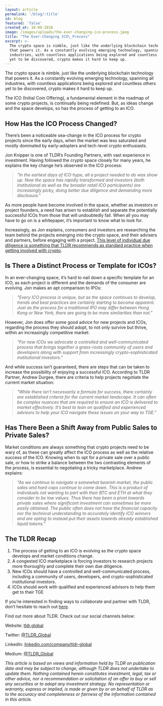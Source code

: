 ```yaml
---
layout: article
permalink: '/blog/:title'
id: blog
featured: 'false'
created_at: 10-09-2018
image: /images/uploads/the-ever-changing-ico-process.jpeg
title: "The Ever-Changing ICO\_Process"
excerpt: >-
  The crypto space is nimble, just like the underlying blockchain technology
  that powers it. As a constantly evolving emerging technology, spanning all
  industries, with countless applications being explored and countless others
  yet to be discovered, crypto makes it hard to keep up.
---
```

The crypto space is nimble, just like the underlying blockchain technology that powers it. As a constantly evolving emerging technology, spanning all industries, with countless applications being explored and countless others yet to be discovered, crypto makes it hard to keep up.

The ICO (Initial Coin Offering), a fundamental element in the roadmap of some crypto projects, is continually being redefined. But, as ideas change and the space develops, so has the process of getting to an ICO.

## How Has the ICO Process Changed?

There’s been a noticeable sea-change in the ICO process for crypto projects since the early days, when the market was less saturated and mostly dominated by early-adopters and tech-level crypto enthusiasts.

Jon Knipper is one of TLDR’s Founding Partners, with vast experience in investment. Having followed the crypto space closely for many years, he explains the key change he’s observed in the ICO process:

> _"In the earliest days of ICO hype, all a project needed to do was show up. Now the space has rapidly transformed and investors (both institutional as well as the broader retail ICO participants) are increasingly picky, doing better due diligence and demanding more disclosure."_

As more people have become involved in the space, whether as investors or project founders, a need has arisen to establish and separate the potentially successful ICOs from those that will undoubtedly fail. When all you may have to go on is a whitepaper, it’s important to know what to look for.

Increasingly, as Jon explains, consumers and investors are researching the team behind the projects emerging into the crypto space, and their advisers and partners, before engaging with a project. [This level of individual due diligence is something that TLDR recommends as standard practice when getting involved with crypto](https://medium.com/@TLDR_Capital/important-factors-behind-a-successful-ico-11c009b6456d).

## Is There a Distinct Process or Template for ICOs?

In an ever-changing space, it’s hard to nail down a specific template for an ICO, as each project is different and the demands of the consumer are evolving. Jon makes an apt comparison to IPOs:

> _"Every ICO process is unique, but as the space continues to develop, trends and best practices are certainly starting to become apparent. Just as the process for a traditional IPO may differ between Hong Kong or New York, there are going to be more similarities than not."_

However, Jon does offer some good advice for new projects and ICOs, regarding the process they should adopt, to not only survive but thrive, within an increasingly competitive market:

> _"For new ICOs we advocate a controlled and well-communicated process that brings together a grass-roots community of users and developers along with support from increasingly crypto-sophisticated institutional investors."_

And while success isn’t guaranteed, there are steps that can be taken to increase the possibility of enjoying a successful ICO. According to TLDR Partner, Andrew Durgee, there are criteria to help projects negotiate the current market situation:

> _"While there isn’t necessarily a formula for success, there certainly are established criteria for the current market landscape. It can often be complex nuances that are required to ensure an ICO is delivered to market effectively. It’s best to lean on qualified and experienced advisors to help your ICO navigate these issues on your way to TGE."_

## Has There Been a Shift Away from Public Sales to Private Sales?

Market conditions are always something that crypto projects need to be wary of, as these can greatly affect the ICO process as well as the relative success of the ICO. Knowing when to opt for a private sale over a public sale, or how to strike a balance between the two contrasting elements of the process, is essential to negotiating a tricky marketplace. Andrew explains:

> _"As we continue to navigate a somewhat bearish market, the public sales and hard caps continue to come down. This is a product of individuals not wanting to part with their BTC and ETH at what they consider to be low values. Thus there has been a pivot towards private sales where significant investment can sometimes be more easily obtained. The public often does not have the financial capacity nor the technical understanding to accurately identify ICO winners and are opting to instead put their assets towards already established liquid tokens."_

## The TLDR Recap

1. The process of getting to an ICO is evolving as the crypto space develops and market conditions change.
2. A congested ICO marketplace is forcing investors to research projects more thoroughly and complete their own due diligence.
3. New ICOs should have a controlled and well-communicated process, including a community of users, developers, and crypto-sophisticated institutional investors.
4. ICOs should work with qualified and experienced advisors to help them get to their TGE

If you’re interested in finding ways to collaborate and partner with TLDR, don’t hesitate to reach out [here](https://tldr.global/contact).

Find out more about TLDR. Check out our social channels below:

Website: [tldr.global](https://tldr.global/)

Twitter: [@TLDR_Global](https://twitter.com/TLDR_Global)

LinkedIn: [linkedin.com/company/tldr-global](https://www.linkedin.com/company/tldr-global/)

Medium: [@TLDR_Global](https://medium.com/@TLDR_Global)

_This article is based on views and information held by TLDR on publication date and may be subject to change, although TLDR does not undertake to update them. Nothing contained herein constitutes investment, legal, tax or other advice, nor a recommendation or solicitation of an offer to buy or sell any securities or to adopt any investment strategy. No representation or warranty, express or implied, is made or given by or on behalf of TLDR as to the accuracy and completeness or fairness of the information contained in this article._
